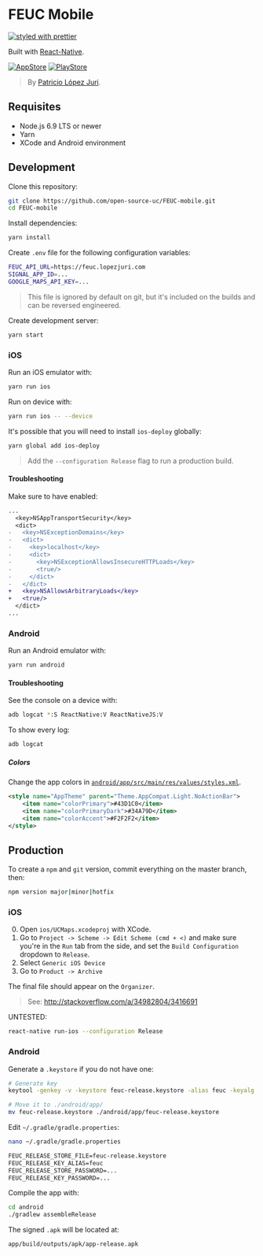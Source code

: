 # FEUC Mobile

[![styled with prettier](https://img.shields.io/badge/styled_with-prettier-ff69b4.svg)](https://github.com/prettier/prettier)

Built with [React-Native](https://facebook.github.io/react-native/).

[![AppStore][appstore-image]][appstore-url]
[![PlayStore][playstore-image]][playstore-url]

> By [Patricio López Juri](https://lopezjuri.com).

## Requisites

*   Node.js 6.9 LTS or newer
*   Yarn
*   XCode and Android environment

## Development

Clone this repository:

```sh
git clone https://github.com/open-source-uc/FEUC-mobile.git
cd FEUC-mobile
```

Install dependencies:

```sh
yarn install
```

Create `.env` file for the following configuration variables:

```sh
FEUC_API_URL=https://feuc.lopezjuri.com
SIGNAL_APP_ID=...
GOOGLE_MAPS_API_KEY=...
```

> This file is ignored by default on git, but it's included on the builds and can be reversed engineered.

Create development server:

```sh
yarn start
```

### iOS

Run an iOS emulator with:

```sh
yarn run ios
```

Run on device with:

```sh
yarn run ios -- --device
```

It's possible that you will need to install `ios-deploy` globally:

```sh
yarn global add ios-deploy
```

> Add the `--configuration Release` flag to run a production build.

#### Troubleshooting

Make sure to have enabled:

```diff
...
  <key>NSAppTransportSecurity</key>
  <dict>
-   <key>NSExceptionDomains</key>
-   <dict>
-     <key>localhost</key>
-     <dict>
-       <key>NSExceptionAllowsInsecureHTTPLoads</key>
-       <true/>
-     </dict>
-   </dict>
+   <key>NSAllowsArbitraryLoads</key>
+   <true/>
  </dict>
...
```

### Android

Run an Android emulator with:

```sh
yarn run android
```

#### Troubleshooting

See the console on a device with:

```sh
adb logcat *:S ReactNative:V ReactNativeJS:V
```

To show every log:

```sh
adb logcat
```

##### Colors

Change the app colors in [`android/app/src/main/res/values/styles.xml`](.android/app/src/main/res/values/styles.xml).

```xml
<style name="AppTheme" parent="Theme.AppCompat.Light.NoActionBar">
    <item name="colorPrimary">#43D1C0</item>
    <item name="colorPrimaryDark">#34A79D</item>
    <item name="colorAccent">#F2F2F2</item>
</style>
```

## Production

To create a `npm` and `git` version, commit everything on the master branch, then:

```sh
npm version major|minor|hotfix
```

### iOS

0.  Open `ios/UCMaps.xcodeproj` with XCode.
0.  Go to `Project -> Scheme -> Edit Scheme (cmd + <)` and make sure you're in the `Run` tab from the side, and set the `Build Configuration` dropdown to `Release`.
0.  Select `Generic iOS Device`
0.  Go to `Product -> Archive`

The final file should appear on the `Organizer`.

> See: http://stackoverflow.com/a/34982804/3416691

UNTESTED:

```sh
react-native run-ios --configuration Release
```

### Android

Generate a `.keystore` if you do not have one:

```sh
# Generate key
keytool -genkey -v -keystore feuc-release.keystore -alias feuc -keyalg RSA -keysize 2048 -validity 10000

# Move it to ./android/app/
mv feuc-release.keystore ./android/app/feuc-release.keystore
```

Edit `~/.gradle/gradle.properties`:

```sh
nano ~/.gradle/gradle.properties
```

```txt
FEUC_RELEASE_STORE_FILE=feuc-release.keystore
FEUC_RELEASE_KEY_ALIAS=feuc
FEUC_RELEASE_STORE_PASSWORD=...
FEUC_RELEASE_KEY_PASSWORD=...
```

Compile the app with:

```sh
cd android
./gradlew assembleRelease
```

The signed `.apk` will be located at:

```sh
app/build/outputs/apk/app-release.apk
```


[appstore-image]: http://mrpatiwi.github.io/app-badges/appstore.png
[appstore-url]: https://itunes.apple.com/cl/app/feuc/id1208588517
[playstore-image]: http://mrpatiwi.github.io/app-badges/playstore.png
[playstore-url]: https://play.google.com/store/apps/details?id=cl.feuc.app
